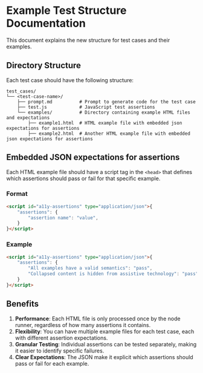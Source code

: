 # Example Test Structure Documentation

This document explains the new structure for test cases and their examples.

## Directory Structure

Each test case should have the following structure:

```
test_cases/
└── <test-case-name>/
    ├── prompt.md          # Prompt to generate code for the test case
    ├── test.js            # JavaScript test assertions
    └── examples/          # Directory containing example HTML files and expectations
        ├── example1.html  # HTML example file with embedded json expectations for assertions
        ├── example2.html  # Another HTML example file with embedded json expectations for assertions
```

## Embedded JSON expectations for assertions

Each HTML example file should have a script tag in the `<head>` that defines which assertions should pass or fail for that specific example.

### Format

```html
<script id="a11y-assertions" type="application/json">{
    "assertions": {
        "assertion name": "value",
    }
}</script>
```

### Example

```html
<script id="a11y-assertions" type="application/json">{
    "assertions": {
        "All examples have a valid semantics": "pass",
        "Collapsed content is hidden from assistive technology": "pass"
    }
}</script>
```

## Benefits

1. **Performance**: Each HTML file is only processed once by the node runner, regardless of how many assertions it contains.
2. **Flexibility**: You can have multiple example files for each test case, each with different assertion expectations.
3. **Granular Testing**: Individual assertions can be tested separately, making it easier to identify specific failures.
4. **Clear Expectations**: The JSON make it explicit which assertions should pass or fail for each example.
